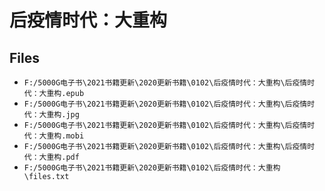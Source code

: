 # 后疫情时代：大重构

## Files

- `F:/5000G电子书\2021书籍更新\2020更新书籍\0102\后疫情时代：大重构\后疫情时代：大重构.epub`
- `F:/5000G电子书\2021书籍更新\2020更新书籍\0102\后疫情时代：大重构\后疫情时代：大重构.jpg`
- `F:/5000G电子书\2021书籍更新\2020更新书籍\0102\后疫情时代：大重构\后疫情时代：大重构.mobi`
- `F:/5000G电子书\2021书籍更新\2020更新书籍\0102\后疫情时代：大重构\后疫情时代：大重构.pdf`
- `F:/5000G电子书\2021书籍更新\2020更新书籍\0102\后疫情时代：大重构\files.txt`
